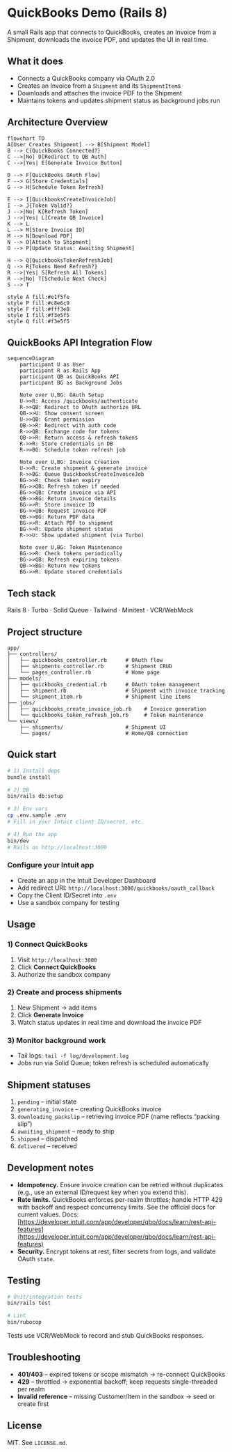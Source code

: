 # QuickBooks Demo (Rails 8)

A small Rails app that connects to QuickBooks, creates an Invoice from a Shipment, downloads the invoice PDF, and updates the UI in real time.

## What it does

* Connects a QuickBooks company via OAuth 2.0
* Creates an Invoice from a `Shipment` and its `ShipmentItem`s
* Downloads and attaches the invoice PDF to the Shipment
* Maintains tokens and updates shipment status as background jobs run

## Architecture Overview

```mermaid
flowchart TD
A[User Creates Shipment] --> B[Shipment Model]
B --> C{QuickBooks Connected?}
C -->|No| D[Redirect to QB Auth]
C -->|Yes| E[Generate Invoice Button]

D --> F[QuickBooks OAuth Flow]
F --> G[Store Credentials]
G --> H[Schedule Token Refresh]

E --> I[QuickbooksCreateInvoiceJob]
I --> J{Token Valid?}
J -->|No| K[Refresh Token]
J -->|Yes| L[Create QB Invoice]
K --> L
L --> M[Store Invoice ID]
M --> N[Download PDF]
N --> O[Attach to Shipment]
O --> P[Update Status: Awaiting Shipment]

H --> Q[QuickbooksTokenRefreshJob]
Q --> R{Tokens Need Refresh?}
R -->|Yes| S[Refresh All Tokens]
R -->|No| T[Schedule Next Check]
S --> T

style A fill:#e1f5fe
style P fill:#c8e6c9
style F fill:#fff3e0
style I fill:#f3e5f5
style Q fill:#f3e5f5
```

## QuickBooks API Integration Flow

```mermaid
sequenceDiagram
    participant U as User
    participant R as Rails App
    participant QB as QuickBooks API
    participant BG as Background Jobs

    Note over U,BG: OAuth Setup
    U->>R: Access /quickbooks/authenticate
    R->>QB: Redirect to OAuth authorize URL
    QB->>U: Show consent screen
    U->>QB: Grant permission
    QB->>R: Redirect with auth code
    R->>QB: Exchange code for tokens
    QB->>R: Return access & refresh tokens
    R->>R: Store credentials in DB
    R->>BG: Schedule token refresh job

    Note over U,BG: Invoice Creation
    U->>R: Create shipment & generate invoice
    R->>BG: Queue QuickbooksCreateInvoiceJob
    BG->>R: Check token expiry
    BG->>QB: Refresh token if needed
    BG->>QB: Create invoice via API
    QB->>BG: Return invoice details
    BG->>R: Store invoice ID
    BG->>QB: Request invoice PDF
    QB->>BG: Return PDF data
    BG->>R: Attach PDF to shipment
    BG->>R: Update shipment status
    R->>U: Show updated shipment (via Turbo)

    Note over U,BG: Token Maintenance
    BG->>R: Check tokens periodically
    BG->>QB: Refresh expiring tokens
    QB->>BG: Return new tokens
    BG->>R: Update stored credentials
```

## Tech stack

Rails 8 · Turbo · Solid Queue · Tailwind · Minitest · VCR/WebMock

## Project structure

```
app/
├── controllers/
│   ├── quickbooks_controller.rb      # OAuth flow
│   ├── shipments_controller.rb       # Shipment CRUD
│   └── pages_controller.rb           # Home page
├── models/
│   ├── quickbooks_credential.rb      # OAuth token management
│   ├── shipment.rb                   # Shipment with invoice tracking
│   └── shipment_item.rb              # Shipment line items
├── jobs/
│   ├── quickbooks_create_invoice_job.rb    # Invoice generation
│   └── quickbooks_token_refresh_job.rb     # Token maintenance
└── views/
    ├── shipments/                    # Shipment UI
    └── pages/                        # Home/QB connection
```

## Quick start

```bash
# 1) Install deps
bundle install

# 2) DB
bin/rails db:setup

# 3) Env vars
cp .env.sample .env
# Fill in your Intuit client ID/secret, etc.

# 4) Run the app
bin/dev
# Rails on http://localhost:3000
```

### Configure your Intuit app

* Create an app in the Intuit Developer Dashboard
* Add redirect URI: `http://localhost:3000/quickbooks/oauth_callback`
* Copy the Client ID/Secret into `.env`
* Use a sandbox company for testing

## Usage

### 1) Connect QuickBooks

1. Visit `http://localhost:3000`
2. Click **Connect QuickBooks**
3. Authorize the sandbox company

### 2) Create and process shipments

1. New Shipment → add items
2. Click **Generate Invoice**
3. Watch status updates in real time and download the invoice PDF

### 3) Monitor background work

* Tail logs: `tail -f log/development.log`
* Jobs run via Solid Queue; token refresh is scheduled automatically

## Shipment statuses

1. `pending` – initial state
2. `generating_invoice` – creating QuickBooks invoice
3. `downloading_packslip` – retrieving invoice PDF (name reflects “packing slip”)
4. `awaiting_shipment` – ready to ship
5. `shipped` – dispatched
6. `delivered` – received

## Development notes

* **Idempotency.** Ensure invoice creation can be retried without duplicates (e.g., use an external ID/request key when you extend this).
* **Rate limits.** QuickBooks enforces per-realm throttles; handle HTTP 429 with backoff and respect concurrency limits. See the official docs for current values.
  Docs: [https://developer.intuit.com/app/developer/qbo/docs/learn/rest-api-features](https://developer.intuit.com/app/developer/qbo/docs/learn/rest-api-features)
* **Security.** Encrypt tokens at rest, filter secrets from logs, and validate OAuth `state`.

## Testing

```bash
# Unit/integration tests
bin/rails test

# Lint
bin/rubocop
```

Tests use VCR/WebMock to record and stub QuickBooks responses.

## Troubleshooting

* **401/403** – expired tokens or scope mismatch → re-connect QuickBooks
* **429** – throttled → exponential backoff; keep requests single-threaded per realm
* **Invalid reference** – missing Customer/Item in the sandbox → seed or create first

## License

MIT. See `LICENSE.md`.
